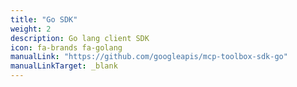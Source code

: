 ```yaml
---
title: "Go SDK"
weight: 2
description: Go lang client SDK
icon: fa-brands fa-golang
manualLink: "https://github.com/googleapis/mcp-toolbox-sdk-go"
manualLinkTarget: _blank
---
```

